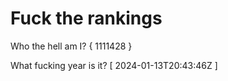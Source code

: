 # Fuck the rankings

Who the hell am I?
{ 1111428 }

What fucking year is it?
[ 2024-01-13T20:43:46Z ]
